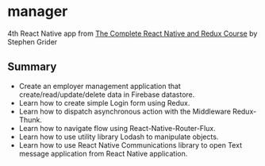 # manager
4th React Native app from [The Complete React Native and Redux Course](https://www.udemy.com/the-complete-react-native-and-redux-course)
by Stephen Grider

## Summary
+ Create an employer management application that create/read/update/delete data in Firebase datastore.
+ Learn how to create simple Login form using Redux.
+ Learn how to dispatch asynchronous action with the Middleware Redux-Thunk.
+ Learn how to navigate flow using React-Native-Router-Flux.
+ Learn how to use utility library Lodash to manipulate objects.
+ Learn how to use React Native Communications library to open Text message application from React Native application.
